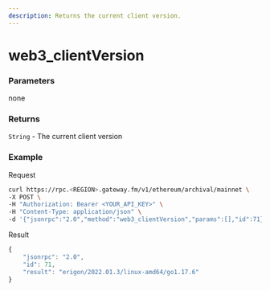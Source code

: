 ```yaml
---
description: Returns the current client version.
---
```


# web3\_clientVersion

### **Parameters**

none

### **Returns**

`String` - The current client version

### **Example**

Request

```bash
curl https://rpc.<REGION>.gateway.fm/v1/ethereum/archival/mainnet \
-X POST \
-H "Authorization: Bearer <YOUR_API_KEY>" \
-H "Content-Type: application/json" \
-d '{"jsonrpc":"2.0","method":"web3_clientVersion","params":[],"id":71}'
```


Result

```javascript
{
    "jsonrpc": "2.0",
    "id": 71,
    "result": "erigon/2022.01.3/linux-amd64/go1.17.6"
}
```
